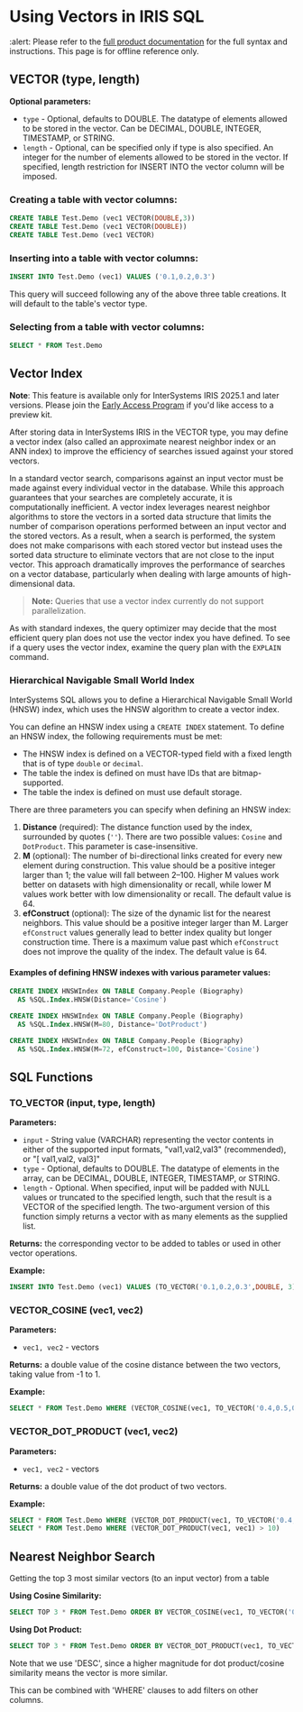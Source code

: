 
# Using Vectors in IRIS SQL

:alert: Please refer to the [full product documentation](https://docs.intersystems.com/iris20241/csp/docbook/Doc.View.cls?KEY=GSQL_vecsearch) for the full syntax and instructions. This page is for offline reference only.

## VECTOR (type, length)
**Optional parameters:**

- `type` - Optional, defaults to DOUBLE. The datatype of elements allowed to be stored in the vector. Can be DECIMAL, DOUBLE, INTEGER, TIMESTAMP, or STRING. 
- `length` - Optional, can be specified only if type is also specified. An integer for the number of elements allowed to be stored in the vector. If specified, length restriction for INSERT INTO the vector column will be imposed.

### Creating a table with vector columns:
```sql
CREATE TABLE Test.Demo (vec1 VECTOR(DOUBLE,3))
CREATE TABLE Test.Demo (vec1 VECTOR(DOUBLE))
CREATE TABLE Test.Demo (vec1 VECTOR)
```
### Inserting into a table with vector columns:
```sql
INSERT INTO Test.Demo (vec1) VALUES ('0.1,0.2,0.3')
```
This query will succeed following any of the above three table creations. It will default to the table's vector type.

### Selecting from a table with vector columns:
```sql
SELECT * FROM Test.Demo
```

## Vector Index

**Note**: This feature is available only for InterSystems IRIS 2025.1 and later versions. Please join the [Early Access Program](https://live.evaluation.iscinternal.com/download/adminearlyaccess.csp?earlyAccessProgram=Vector_Search) if you'd like access to a preview kit.

After storing data in InterSystems IRIS in the VECTOR type, you may define a vector index (also called an approximate nearest neighbor index or an ANN index) to improve the efficiency of searches issued against your stored vectors.

In a standard vector search, comparisons against an input vector must be made against every individual vector in the database. While this approach guarantees that your searches are completely accurate, it is computationally inefficient. A vector index leverages nearest neighbor algorithms to store the vectors in a sorted data structure that limits the number of comparison operations performed between an input vector and the stored vectors. As a result, when a search is performed, the system does not make comparisons with each stored vector but instead uses the sorted data structure to eliminate vectors that are not close to the input vector. This approach dramatically improves the performance of searches on a vector database, particularly when dealing with large amounts of high-dimensional data.

> **Note:** Queries that use a vector index currently do not support parallelization.

As with standard indexes, the query optimizer may decide that the most efficient query plan does not use the vector index you have defined. To see if a query uses the vector index, examine the query plan with the `EXPLAIN` command.

### Hierarchical Navigable Small World Index

InterSystems SQL allows you to define a Hierarchical Navigable Small World (HNSW) index, which uses the HNSW algorithm to create a vector index.

You can define an HNSW index using a `CREATE INDEX` statement. To define an HNSW index, the following requirements must be met:

- The HNSW index is defined on a VECTOR-typed field with a fixed length that is of type `double` or `decimal`.
- The table the index is defined on must have IDs that are bitmap-supported.
- The table the index is defined on must use default storage.

There are three parameters you can specify when defining an HNSW index:

1. **Distance** (required): The distance function used by the index, surrounded by quotes (`''`). There are two possible values: `Cosine` and `DotProduct`. This parameter is case-insensitive.
2. **M** (optional): The number of bi-directional links created for every new element during construction. This value should be a positive integer larger than 1; the value will fall between 2–100. Higher M values work better on datasets with high dimensionality or recall, while lower M values work better with low dimensionality or recall. The default value is 64.
3. **efConstruct** (optional): The size of the dynamic list for the nearest neighbors. This value should be a positive integer larger than M. Larger `efConstruct` values generally lead to better index quality but longer construction time. There is a maximum value past which `efConstruct` does not improve the quality of the index. The default value is 64.

#### Examples of defining HNSW indexes with various parameter values:

```sql
CREATE INDEX HNSWIndex ON TABLE Company.People (Biography)
  AS %SQL.Index.HNSW(Distance='Cosine')

CREATE INDEX HNSWIndex ON TABLE Company.People (Biography)
  AS %SQL.Index.HNSW(M=80, Distance='DotProduct')

CREATE INDEX HNSWIndex ON TABLE Company.People (Biography)
  AS %SQL.Index.HNSW(M=72, efConstruct=100, Distance='Cosine')
```

## SQL Functions

### TO_VECTOR (input, type, length)
**Parameters:**

- `input` - String value (VARCHAR) representing the vector contents in either of the supported input formats, "val1,val2,val3" (recommended), or "[ val1,val2, val3]"
- `type` - Optional, defaults to DOUBLE. The datatype of elements in the array, can be DECIMAL, DOUBLE, INTEGER, TIMESTAMP, or STRING. 
- `length` - Optional. When specified, input will be padded with NULL values or truncated to the specified length, such that the result is a VECTOR of the specified length. The two-argument version of this function simply returns a vector with as many elements as the supplied list.

**Returns:** the corresponding vector to be added to tables or used in other vector operations.

**Example:**
```sql
INSERT INTO Test.Demo (vec1) VALUES (TO_VECTOR('0.1,0.2,0.3',DOUBLE, 3))
```
### VECTOR_COSINE (vec1, vec2)
**Parameters:**

- `vec1, vec2` - vectors

**Returns:** a double value of the cosine distance between the two vectors, taking value from -1 to 1.

**Example:**
```sql
SELECT * FROM Test.Demo WHERE (VECTOR_COSINE(vec1, TO_VECTOR('0.4,0.5,0.6')) < 0)
```
### VECTOR_DOT_PRODUCT (vec1, vec2)
**Parameters:**

- `vec1, vec2` - vectors

**Returns:** a double value of the dot product of two vectors.

**Example:**
```sql
SELECT * FROM Test.Demo WHERE (VECTOR_DOT_PRODUCT(vec1, TO_VECTOR('0.4,0.5,0.6')) > 10)
SELECT * FROM Test.Demo WHERE (VECTOR_DOT_PRODUCT(vec1, vec1) > 10)
```
## Nearest Neighbor Search
Getting the top 3 most similar vectors (to an input vector) from a table

**Using Cosine Similarity:**
```sql
SELECT TOP 3 * FROM Test.Demo ORDER BY VECTOR_COSINE(vec1, TO_VECTOR('0.2,0.4,0.6', DOUBLE)) DESC
```
**Using Dot Product:**
```sql
SELECT TOP 3 * FROM Test.Demo ORDER BY VECTOR_DOT_PRODUCT(vec1, TO_VECTOR('0.2,0.4,0.6', DOUBLE)) DESC
```
Note that we use 'DESC', since a higher magnitude for dot product/cosine similarity means the vector is more similar.

This can be combined with 'WHERE' clauses to add filters on other columns.

